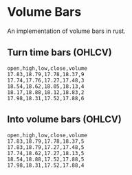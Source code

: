# Volume Bars

An implementation of volume bars in rust.

## Turn time bars (OHLCV)

```csv
open,high,low,close,volume
17.83,18.79,17.78,18.37,9
17.74,17.76,17.27,17.48,3
18.54,18.62,18.05,18.13,4
18.17,18.88,18.12,18.83,2
17.98,18.31,17.52,17.88,6
```

## Into volume bars (OHLCV)

```csv
open,high,low,close,volume
17.83,18.79,17.78,18.37,5
17.83,18.79,17.27,17.48,5
17.74,18.62,17.27,18.13,5
18.54,18.88,17.52,17.88,5
17.98,18.31,17.52,17.88,4
```
